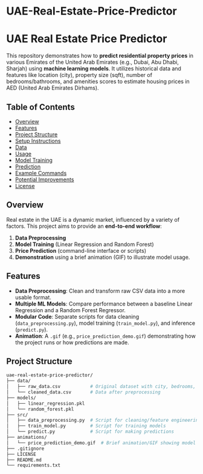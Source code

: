 # UAE-Real-Estate-Price-Predictor

# UAE Real Estate Price Predictor

This repository demonstrates how to **predict residential property prices** in various Emirates of the United Arab Emirates (e.g., Dubai, Abu Dhabi, Sharjah) using **machine learning models**. It utilizes historical data and features like location (city), property size (sqft), number of bedrooms/bathrooms, and amenities scores to estimate housing prices in AED (United Arab Emirates Dirhams).

## Table of Contents
- [Overview](#overview)
- [Features](#features)
- [Project Structure](#project-structure)
- [Setup Instructions](#setup-instructions)
- [Data](#data)
- [Usage](#usage)
- [Model Training](#model-training)
- [Prediction](#prediction)
- [Example Commands](#example-commands)
- [Potential Improvements](#potential-improvements)
- [License](#license)

## Overview
Real estate in the UAE is a dynamic market, influenced by a variety of factors. This project aims to provide an **end-to-end workflow**:
1. **Data Preprocessing**  
2. **Model Training** (Linear Regression and Random Forest)  
3. **Price Prediction** (command-line interface or scripts)  
4. **Demonstration** using a brief animation (GIF) to illustrate model usage.

## Features
- **Data Preprocessing**: Clean and transform raw CSV data into a more usable format.
- **Multiple ML Models**: Compare performance between a baseline Linear Regression and a Random Forest Regressor.
- **Modular Code**: Separate scripts for data cleaning (`data_preprocessing.py`), model training (`train_model.py`), and inference (`predict.py`).
- **Animation**: A `.gif` (e.g., `price_prediction_demo.gif`) demonstrating how the project runs or how predictions are made.

## Project Structure

```bash
uae-real-estate-price-predictor/
├── data/
│   ├── raw_data.csv           # Original dataset with city, bedrooms, bathrooms, sqft, etc.
│   └── cleaned_data.csv       # Data after preprocessing
├── models/
│   ├── linear_regression.pkl
│   └── random_forest.pkl
├── src/
│   ├── data_preprocessing.py  # Script for cleaning/feature engineering
│   ├── train_model.py         # Script for training models
│   └── predict.py             # Script for making predictions
├── animations/
│   └── price_prediction_demo.gif  # Brief animation/GIF showing model usage
├── .gitignore
├── LICENSE
├── README.md
└── requirements.txt
